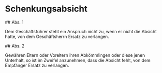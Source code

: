 # Schenkungsabsicht



\#\# Abs. 1

 Dem Geschäftsführer steht ein Anspruch nicht zu, wenn er nicht die Absicht hatte, von dem Geschäftsherrn Ersatz zu verlangen.

\#\# Abs. 2

 Gewähren Eltern oder Voreltern ihren Abkömmlingen oder diese jenen Unterhalt, so ist im Zweifel anzunehmen, dass die Absicht fehlt, von dem Empfänger Ersatz zu verlangen. 

